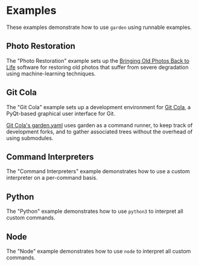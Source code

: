 # Examples

These examples demonstrate how to use `garden` using runnable examples.

## Photo Restoration

The "Photo Restoration" example sets up the
[Bringing Old Photos Back to Life](https://github.com/microsoft/Bringing-Old-Photos-Back-to-Life)
software for restoring old photos that suffer from severe degradation using
machine-learning techniques.

## Git Cola

The "Git Cola" example sets up a development environment for
[Git Cola](https://git-cola.github.io/), a PyQt-based graphical user interface for Git.

[Git Cola's garden.yaml](https://github.com/git-cola/git-cola/blob/main/garden.yaml)
uses garden as a command runner, to keep track of development forks, and to gather
associated trees without the overhead of using submodules.

## Command Interpreters

The "Command Interpreters" example demonstrates how to use a custom interpreter
on a per-command basis.

## Python

The "Python" example demonstrates how to use `python3` to interpret all custom commands.

## Node

The "Node" example demonstrates how to use `node` to interpret all custom commands.
